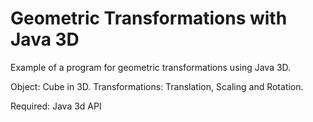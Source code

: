 # Geometric Transformations with Java 3D

Example of a program for geometric transformations using Java 3D.

Object: Cube in 3D.
Transformations: Translation, Scaling and Rotation.

Required: Java 3d API
